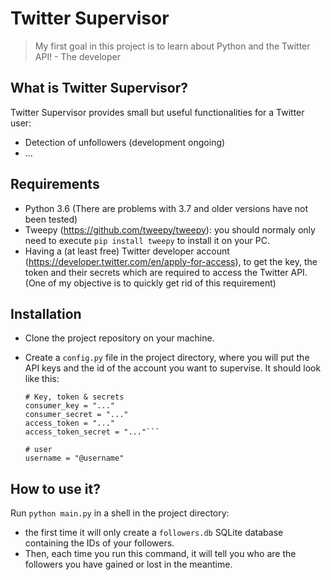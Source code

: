# Twitter Supervisor
> My first goal in this project is to learn about Python and the Twitter API! - The developer

## What is Twitter Supervisor?
Twitter Supervisor provides small but useful functionalities for a Twitter user:
* Detection of unfollowers (development ongoing)
* ...

## Requirements
* Python 3.6 (There are problems with 3.7 and older versions have not been tested)
* Tweepy (https://github.com/tweepy/tweepy): you should normaly only need to execute `pip install tweepy` to install it on your PC.
* Having a (at least free) Twitter developer account (https://developer.twitter.com/en/apply-for-access), to get the key, 
the token and their secrets which are required to access the Twitter API. (One of my objective is to quickly get rid of this requirement)

## Installation
* Clone the project repository on your machine.
* Create a `config.py` file in the project directory, where you will put the API keys and the id of the account you want to supervise. 
It should look like this:
	
	```
	# Key, token & secrets
	consumer_key = "..."
	consumer_secret = "..."
	access_token = "..."
	access_token_secret = "..."```

	# user
	username = "@username"
	```

## How to use it?
Run `python main.py` in a shell in the project directory:
* the first time it will only create a `followers.db` SQLite database containing the IDs of your followers.
* Then, each time you run this command, it will tell you who are the followers you have gained or lost in the meantime. 

